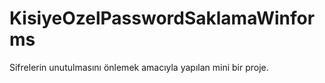 # KisiyeOzelPasswordSaklamaWinforms
Sifrelerin unutulmasını önlemek amacıyla yapılan mini bir proje.
